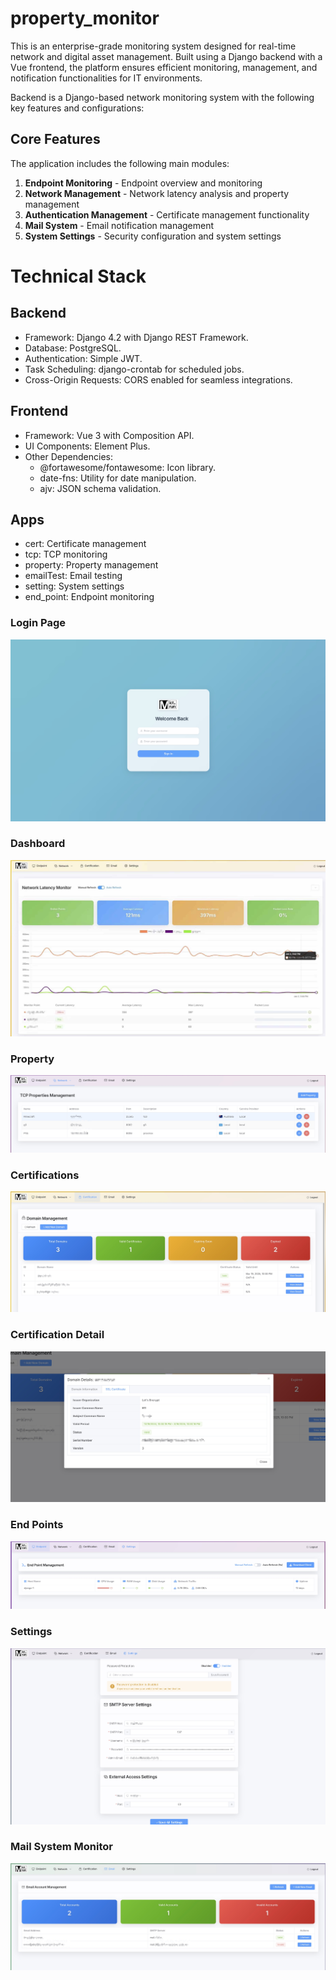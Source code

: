 # property_monitor
This is an enterprise-grade monitoring system designed for real-time network and digital asset management. Built using a Django backend with a Vue frontend, the platform ensures efficient monitoring, management, and notification functionalities for IT environments.

Backend is a Django-based network monitoring system with the following key features and configurations:

## Core Features

The application includes the following main modules:

1. **Endpoint Monitoring** - Endpoint overview and monitoring
2. **Network Management** - Network latency analysis and property management
3. **Authentication Management** - Certificate management functionality
4. **Mail System** - Email notification management
5. **System Settings** - Security configuration and system settings

# Technical Stack

## Backend
- Framework: Django 4.2 with Django REST Framework.
- Database: PostgreSQL.
- Authentication: Simple JWT.
- Task Scheduling: django-crontab for scheduled jobs.
- Cross-Origin Requests: CORS enabled for seamless integrations.

## Frontend
- Framework: Vue 3 with Composition API.
- UI Components: Element Plus.
- Other Dependencies:
  - @fortawesome/fontawesome: Icon library.
  - date-fns: Utility for date manipulation.
  - ajv: JSON schema validation.

## Apps
- cert: Certificate management
- tcp: TCP monitoring
- property: Property management  
- emailTest: Email testing
- setting: System settings
- end_point: Endpoint monitoring

### Login Page
![image](https://github.com/xuemian168/property_monitor/blob/main/img/login.jpg)

### Dashboard
![image](https://github.com/xuemian168/property_monitor/blob/main/img/monitor.jpg)

### Property
![image](https://github.com/xuemian168/property_monitor/blob/main/img/properties.jpg)

### Certifications
![image](https://github.com/xuemian168/property_monitor/blob/main/img/certs.jpg)

### Certification Detail
![image](https://github.com/xuemian168/property_monitor/blob/main/img/cert.jpg)

### End Points
![image](https://github.com/xuemian168/property_monitor/blob/main/img/end1.jpg)

### Settings
![image](https://github.com/xuemian168/property_monitor/blob/main/img/settings.jpg)

### Mail System Monitor
![image](https://github.com/xuemian168/property_monitor/blob/main/img/mails.jpg)
